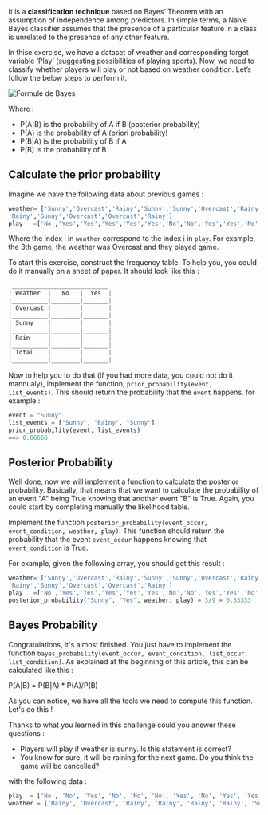 It is a **classification technique** based on Bayes’ Theorem with an assumption of independence among predictors. In simple terms, a Naive Bayes classifier assumes that the presence of a particular feature in a class is unrelated to the presence of any other feature.

In thise exercise, we have a dataset of weather and corresponding target variable ‘Play’ (suggesting possibilities of playing sports). Now, we need to classify whether players will play or not based on weather condition. Let’s follow the below steps to perform it.

![Formule de Bayes](https://www.bayestheorem.net/images/Bayes-Theorem-Formula-Defined.jpeg)

Where :
- P(A|B) is the probability of A if B (posterior probability)
- P(A) is the probability of A (priori probability)
- P(B|A) is the probability of B if A
- P(B) is the probability of B


## Calculate the prior probability
Imagine we have the following data about previous games :
```python
weather= ['Sunny','Overcast','Rainy','Sunny','Sunny','Overcast','Rainy','Rainy','Sunny',
'Rainy','Sunny','Overcast','Overcast','Rainy']
play   =['No','Yes','Yes','Yes','Yes','Yes','No','No','Yes','Yes','No','Yes','Yes','No']
```
Where the index i in `weather` correspond to the index i in `play`. For example, the 3th game, the weather was Overcast and they played game.

To start this exercise, construct the frequency table. To help you, you could do it manually on a sheet of paper. It should look like this :
```python
 ___________________________
| Weather  |   No   |  Yes  |
|__________|________|_______|
| Overcast |        |       |
|__________|________|_______|
| Sunny    |        |       |
|__________|________|_______|
| Rain     |        |       |
|__________|________|_______|
| Total    |        |       |
|__________|________|_______|
```
Now to help you to do that (if you had more data, you could not do it mannualy), implement the function, `prior_probability(event, list_events)`. This should return the probability that the `event` happens.
for example :
```python
event = "Sunny"
list_events = ["Sunny", "Rainy", "Sunny"]
prior_probability(event, list_events)
==> 0.66666
```

## Posterior Probability

Well done, now we will implement a function to calculate the posterior probability. Basically, that means that we want to calculate the probability of an event "A" being True knowing that another event "B" is True. Again, you could start by completing manually the likelihood table.

Implement the function `posterior_probability(event_occur, event_condition, weather, play)`. This function should return the probability that the event `event_occur` happens knowing that `event_condition` is True.

For example, given the following array, you should get this result :
```python
weather= ['Sunny','Overcast','Rainy','Sunny','Sunny','Overcast','Rainy','Rainy','Sunny',
'Rainy','Sunny','Overcast','Overcast','Rainy']
play   =['No','Yes','Yes','Yes','Yes','Yes','No','No','Yes','Yes','No','Yes','Yes','No']
posterior_probability("Sunny", "Yes", weather, play) = 3/9 = 0.33333
```

## Bayes Probability

Congratulations, it's almost finished. You just have to implement the function `bayes_probability(event_occur, event_condition, list_occur, list_condition)`. As explained at the beginning of this article, this can be calculated like this :

P(A|B) = P(B|A) * P(A)/P(B)

As you can notice, we have all the tools we need to compute this function. Let's do this !

Thanks to what you learned in this challenge could you answer these questions :
- Players will play if weather is sunny. Is this statement is correct?
- You know for sure, it will be raining for the next game. Do you think the game will be cancelled?

with the following data :
```python
play  = ['No', 'No', 'Yes', 'No', 'No', 'No', 'Yes', 'No', 'Yes', 'Yes', 'No', 'Yes', 'No', 'Yes', 'Yes', 'No', 'Yes', 'Yes', 'No', 'No']
weather = ['Rainy', 'Overcast', 'Rainy', 'Rainy', 'Rainy', 'Rainy', 'Sunny', 'Overcast', 'Sunny', 'Rainy', 'Sunny', 'Rainy', 'Rainy', 'Sunny', 'Rainy', 'Overcast', 'Overcast', 'Rainy', 'Rainy', 'Overcast']
```
